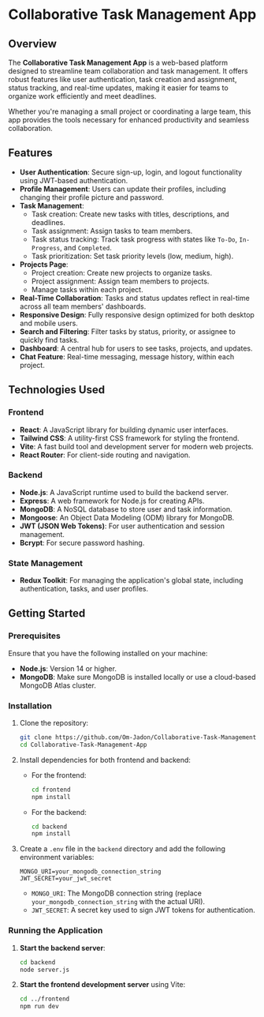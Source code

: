 # Collaborative Task Management App

## Overview

The **Collaborative Task Management App** is a web-based platform designed to streamline team collaboration and task management. It offers robust features like user authentication, task creation and assignment, status tracking, and real-time updates, making it easier for teams to organize work efficiently and meet deadlines.

Whether you're managing a small project or coordinating a large team, this app provides the tools necessary for enhanced productivity and seamless collaboration.

## Features

- **User Authentication**: Secure sign-up, login, and logout functionality using JWT-based authentication.
- **Profile Management**: Users can update their profiles, including changing their profile picture and password.
- **Task Management**:
  - Task creation: Create new tasks with titles, descriptions, and deadlines.
  - Task assignment: Assign tasks to team members.
  - Task status tracking: Track task progress with states like `To-Do`, `In-Progress`, and `Completed`.
  - Task prioritization: Set task priority levels (low, medium, high).
- **Projects Page**:
  - Project creation: Create new projects to organize tasks.
  - Project assignment: Assign team members to projects.
  - Manage tasks within each project.
- **Real-Time Collaboration**: Tasks and status updates reflect in real-time across all team members' dashboards.
- **Responsive Design**: Fully responsive design optimized for both desktop and mobile users.
- **Search and Filtering**: Filter tasks by status, priority, or assignee to quickly find tasks.
- **Dashboard**: A central hub for users to see tasks, projects, and updates.
- **Chat Feature**: Real-time messaging, message history,  within each project.
  
## Technologies Used

### Frontend
- **React**: A JavaScript library for building dynamic user interfaces.
- **Tailwind CSS**: A utility-first CSS framework for styling the frontend.
- **Vite**: A fast build tool and development server for modern web projects.
- **React Router**: For client-side routing and navigation.

### Backend
- **Node.js**: A JavaScript runtime used to build the backend server.
- **Express**: A web framework for Node.js for creating APIs.
- **MongoDB**: A NoSQL database to store user and task information.
- **Mongoose**: An Object Data Modeling (ODM) library for MongoDB.
- **JWT (JSON Web Tokens)**: For user authentication and session management.
- **Bcrypt**: For secure password hashing.

### State Management

- **Redux Toolkit**: For managing the application's global state, including authentication, tasks, and user profiles.

## Getting Started

### Prerequisites

Ensure that you have the following installed on your machine:

- **Node.js**: Version 14 or higher.
- **MongoDB**: Make sure MongoDB is installed locally or use a cloud-based MongoDB Atlas cluster.

### Installation

1. Clone the repository:
    ```bash
    git clone https://github.com/Om-Jadon/Collaborative-Task-Management-App.git
    cd Collaborative-Task-Management-App
    ```

2. Install dependencies for both frontend and backend:

    - For the frontend:
      ```bash
      cd frontend
      npm install
      ```

    - For the backend:
      ```bash
      cd backend
      npm install
      ```

3. Create a `.env` file in the `backend` directory and add the following environment variables:
    ```env
    MONGO_URI=your_mongodb_connection_string
    JWT_SECRET=your_jwt_secret
    ```

   - `MONGO_URI`: The MongoDB connection string (replace `your_mongodb_connection_string` with the actual URI).
   - `JWT_SECRET`: A secret key used to sign JWT tokens for authentication.

### Running the Application

1. **Start the backend server**:
    ```bash
    cd backend
    node server.js
    ```

2. **Start the frontend development server** using Vite:
    ```bash
    cd ../frontend
    npm run dev
    ```
